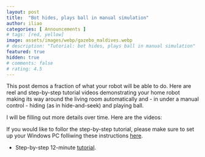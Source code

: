 ```yaml
---
layout: post
title:  "Bot hides, plays ball in manual simulation"
author: iliao
categories: [ Announcements ]
# tags: [red, yellow]
image: assets/images/webp/gazebo_maldives.webp
# description: "Tutorial: bot hides, plays ball in manual simulation"
featured: true
hidden: true
# comments: false
# rating: 4.5
---
```

This post demos a fraction of what your robot will be able to do.
Here are reel and step-by-step tutorial videos demonstrating your home
robot making its way around the living room automatically and - in under
a manual control - hiding (as in hide-and-seek) and playing ball.

I will be filling out more details over time. Here are the videos:

If you would like to follor the step-by-step tutorial, please make sure to
set up your Windows PC folliwing these instructions [here](https://kaia.ai/blog/local-pc-setup-windows/).

- Step-by-step 12-minute [tutorial](https://youtu.be/cw0vhTgsZuo).
